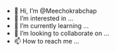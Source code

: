 - 👋 Hi, I’m @Meechokrabchap
- 👀 I’m interested in ...
- 🌱 I’m currently learning ...
- 💞️ I’m looking to collaborate on ...
- 📫 How to reach me ...

<!---
Meechokrabchap/Meechokrabchap is a ✨ special ✨ repository because its `README.md` (this file) appears on your GitHub profile.
You can click the Preview link to take a look at your changes.
--->
